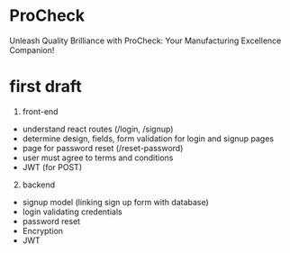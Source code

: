 # ProCheck
Unleash Quality Brilliance with ProCheck: Your Manufacturing Excellence Companion!
# first draft

1. front-end

- understand react routes (/login, /signup)
- determine design, fields, form validation for login and signup pages
- page for password reset (/reset-password)
- user must agree to terms and conditions 
- JWT (for POST)

2. backend

- signup model (linking sign up form with database)
- login validating credentials
- password reset 
- Encryption
- JWT 